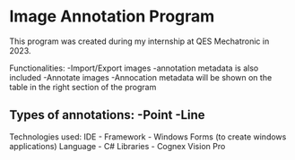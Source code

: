 # Image Annotation Program

This program was created during my internship at QES Mechatronic in 2023. 

Functionalities:
-Import/Export images
   -annotation metadata is also included
-Annotate images
-Annocation metadata will be shown on the table in the right section of the program

Types of annotations:
-Point
-Line
-

Technologies used:
IDE - 
Framework - Windows Forms (to create windows applications)
Language - C#
Libraries - Cognex Vision Pro

